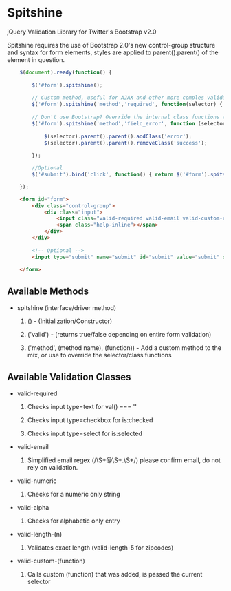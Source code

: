 Spitshine
=========

jQuery Validation Library for Twitter&#39;s Bootstrap v2.0

Spitshine requires the use of Bootstrap 2.0's new control-group structure and syntax for form elements, styles are applied to parent().parent() of the element in question.

```javascript
	$(document).ready(function() {
					
		$('#form').spitshine();
		
		// Custom method, useful for AJAX and other more comples validators, or just inserting your function.
		$('#form').spitshine('method','required', function(selector) { if ($(selector).val() == '') { return false; }});
		
		// Don't use Bootstrap? Override the internal class functions to use with your own DOM structures.
		$('#form').spitshine('method','field_error', function (selector) {
			
			$(selector).parent().parent().addClass('error');
			$(selector).parent().parent().removeClass('success');
				
		});

		//Optional
		$('#submit').bind('click', function() { return $('#form').spitshine('valid'); });

	});
```

```html
	<form id="form">
		<div class="control-group">
			<div class="input">
				<input class="valid-required valid-email valid-custom-required" id="email" name="email" type="text" />
				<span class="help-inline"></span>
			</div>
		</div>
		
		<!-- Optional -->
		<input type="submit" name="submit" id="submit" value="submit" onclick="return $('#form').spitshine('valid');" />
		
	</form>	
```

Available Methods
-------------------------

* spitshine (interface/driver method)

	1) () - (Initialization/Constructor)
	
	2) ('valid') - (returns true/false depending on entire form validation)

	3) ('method', (method name), (function)) - Add a custom method to the mix, or use to override the selector/class functions 
	
	
Available Validation Classes
-------------------------

* valid-required

	1) Checks input type=text for val() === ''
	
	2) Checks input type=checkbox for is:checked
	
	3) Checks input type=select for is:selected
	
* valid-email

	1) Simplified email regex (/\S+@\S+\.\S+/) please confirm email, do not rely on validation.
	
* valid-numeric

	1) Checks for a numeric only string 
	
* valid-alpha

	1) Checks for alphabetic only entry

* valid-length-(n)

	1) Validates exact length (valid-length-5 for zipcodes)

* valid-custom-(function)

	1) Calls custom (function) that was added, is passed the current selector